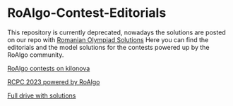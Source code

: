 # RoAlgo-Contest-Editorials

This repository is currently deprecated, nowadays the solutions are posted on our repo with [Romanian Olympiad Solutions](https://github.com/roalgo-discord/Romanian-Olympiad-Solutions)
Here you can find the editorials and the model solutions for the contests powered up by the RoAlgo community.

[RoAlgo contests on kilonova](https://kilonova.ro/problem_lists/464)

[RCPC 2023 powered by RoAlgo](https://kilonova.ro/problem_lists/813)

[Full drive with solutions](https://drive.google.com/drive/u/6/folders/1J5fLOu9AdA_2rDYSJUX_rnpeGSeTXGp2)
